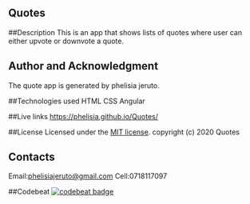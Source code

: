 ## Quotes

##Description
This is an app that shows lists of quotes where user can either upvote or downvote a quote.


## Author and Acknowledgment
The quote app is generated by phelisia jeruto.

##Technologies used
HTML
CSS
Angular


##Live links
 https://phelisia.github.io/Quotes/
 
 
##License
Licensed under the [MIT license](LICENSE).
copyright (c) 2020 Quotes

## Contacts
Email:phelisiajeruto@gmail.com
Cell:0718117097

##Codebeat
[![codebeat badge](https://codebeat.co/badges/ca68e76a-83c4-491e-a0fe-66b007b4a71c)](https://codebeat.co/projects/github-com-phelisia-quotes-master)


